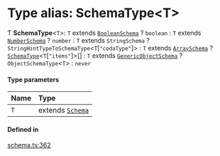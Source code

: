 # Type alias: SchemaType<T\>

Ƭ **SchemaType**<`T`\>: `T` extends [`BooleanSchema`](../interfaces/BooleanSchema.md) ? `boolean` : `T` extends [`NumberSchema`](NumberSchema.md) ? `number` : `T` extends `StringSchema` ? `StringHintTypeToSchemaType`<`T`[``"codaType"``]\> : `T` extends [`ArraySchema`](../interfaces/ArraySchema.md) ? [`SchemaType`](SchemaType.md)<`T`[``"items"``]\>[] : `T` extends [`GenericObjectSchema`](GenericObjectSchema.md) ? `ObjectSchemaType`<`T`\> : `never`

#### Type parameters

| Name | Type |
| :------ | :------ |
| `T` | extends [`Schema`](Schema.md) |

#### Defined in

[schema.ts:362](https://github.com/coda/packs-sdk/blob/main/schema.ts#L362)
